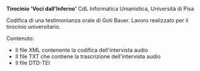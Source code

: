 **Tirocinio 'Voci dall'Inferno'**
CdL Informatica Umanistica, Università di Pisa

Codifica di una testimonianza orale di Goti Bauer. 
Lavoro realizzato per il tirocinio universitario.

Contenuto:
<ul>
  <li>Il file XML contenente la codifica dell'intervista audio</li>
  <li>Il file TXT che contiene la trascrizione dell'intervista audio</li>
  <li>Il file DTD-TEI</li>
</ul>
